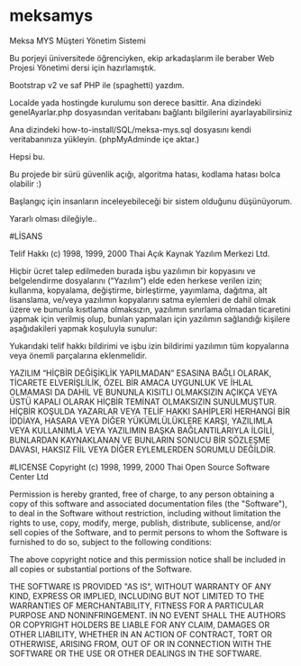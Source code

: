 # meksamys
Meksa MYS Müşteri Yönetim Sistemi

Bu porjeyi üniversitede öğrenciyken, ekip arkadaşlarım ile beraber Web Projesi Yönetimi dersi için hazırlamıştık.

Bootstrap v2 ve saf PHP ile (spaghetti) yazdım.

Localde yada hostingde kurulumu son derece basittir.
Ana dizindeki genelAyarlar.php dosyasından veritabanı bağlantı bilgilerini ayarlayabilirsiniz

Ana dizindeki how-to-install/SQL/meksa-mys.sql dosyasını kendi veritabanınıza yükleyin. (phpMyAdminde içe aktar.)

Hepsi bu.

Bu projede bir sürü güvenlik açığı, algoritma hatası, kodlama hatası bolca olabilir :)

Başlangıç için insanların inceleyebileceği bir sistem olduğunu düşünüyorum. 

Yararlı olması dileğiyle..

#LİSANS

Telif Hakkı (c) 1998, 1999, 2000 Thai Açık Kaynak Yazılım Merkezi Ltd.

Hiçbir ücret talep edilmeden burada işbu yazılımın bir kopyasını ve belgelendirme dosyalarını (“Yazılım”) elde eden herkese verilen izin; kullanma, kopyalama, değiştirme, birleştirme, yayımlama, dağıtma, alt lisanslama, ve/veya yazılımın kopyalarını satma eylemleri de dahil olmak üzere ve bununla kısıtlama olmaksızın, yazılımın sınırlama olmadan ticaretini yapmak için verilmiş olup, bunları yapmaları için yazılımın sağlandığı kişilere aşağıdakileri yapmak koşuluyla sunulur:

Yukarıdaki telif hakkı bildirimi ve işbu izin bildirimi yazılımın tüm kopyalarına veya önemli parçalarına eklenmelidir. 

YAZILIM “HİÇBİR DEĞİŞİKLİK YAPILMADAN” ESASINA BAĞLI OLARAK, TİCARETE ELVERİŞLİLİK, ÖZEL BİR AMACA UYGUNLUK VE İHLAL OLMAMASI DA DAHİL VE BUNUNLA KISITLI OLMAKSIZIN AÇIKÇA VEYA ÜSTÜ KAPALI OLARAK HİÇBİR TEMİNAT OLMAKSIZIN SUNULMUŞTUR. HİÇBİR KOŞULDA YAZARLAR VEYA TELİF HAKKI SAHİPLERİ HERHANGİ BİR İDDİAYA, HASARA VEYA DİĞER YÜKÜMLÜLÜKLERE KARŞI, YAZILIMLA VEYA KULLANIMLA VEYA YAZILIMIN BAŞKA BAĞLANTILARIYLA İLGİLİ, BUNLARDAN KAYNAKLANAN VE BUNLARIN SONUCU BİR SÖZLEŞME DAVASI, HAKSIZ FİİL VEYA DİĞER EYLEMLERDEN SORUMLU DEĞİLDİR.

#LICENSE
Copyright (c) 1998, 1999, 2000 Thai Open Source Software Center Ltd

Permission is hereby granted, free of charge, to any person obtaining
a copy of this software and associated documentation files (the
"Software"), to deal in the Software without restriction, including
without limitation the rights to use, copy, modify, merge, publish,
distribute, sublicense, and/or sell copies of the Software, and to
permit persons to whom the Software is furnished to do so, subject to
the following conditions:

The above copyright notice and this permission notice shall be included
in all copies or substantial portions of the Software.

THE SOFTWARE IS PROVIDED "AS IS", WITHOUT WARRANTY OF ANY KIND,
EXPRESS OR IMPLIED, INCLUDING BUT NOT LIMITED TO THE WARRANTIES OF
MERCHANTABILITY, FITNESS FOR A PARTICULAR PURPOSE AND NONINFRINGEMENT.
IN NO EVENT SHALL THE AUTHORS OR COPYRIGHT HOLDERS BE LIABLE FOR ANY
CLAIM, DAMAGES OR OTHER LIABILITY, WHETHER IN AN ACTION OF CONTRACT,
TORT OR OTHERWISE, ARISING FROM, OUT OF OR IN CONNECTION WITH THE
SOFTWARE OR THE USE OR OTHER DEALINGS IN THE SOFTWARE.
